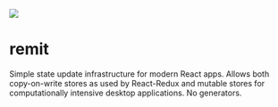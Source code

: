 [![](https://img.shields.io/circleci/build/github/crazytoucan/remit)](https://app.circleci.com/pipelines/github/crazytoucan/remit?branch=master)

# remit

Simple state update infrastructure for modern React apps.
Allows both copy-on-write stores as used by React-Redux and mutable stores for computationally intensive desktop applications.
No generators.
